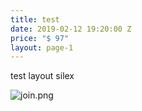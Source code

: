 ```yaml
---
title: test
date: 2019-02-12 19:20:00 Z
price: "$ 97"
layout: page-1
---
```


test layout silex

![join.png](/uploads/join.png)
